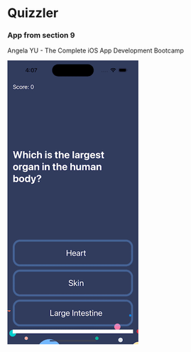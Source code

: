 # Quizzler
### App from section 9
Angela YU - The Complete iOS App Development Bootcamp

![Quizzler](https://github.com/Loveink/Quizzler/blob/main/Quizzler/Assets.xcassets/Simulator-Screen-Recording-iPhone-14-Pro-2023-06-27-at-16.07.25.gif)


